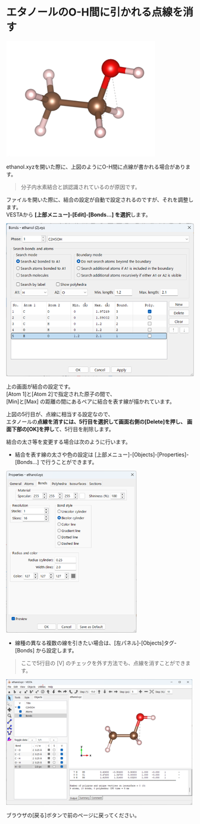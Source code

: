# エタノールのO-H間に引かれる点線を消す

<img src="/img/ethbond.png" width=400>

ethanol.xyzを開いた際に、上図のようにO-H間に点線が書かれる場合があります。  
>分子内水素結合と誤認識されているのが原因です。

ファイルを開いた際に、結合の設定が自動で設定されるのですが、それを調整します。  
VESTAから **[上部メニュー]-[Edit]-[Bonds...] を選択**します。

<img src="/img/ethbondmenu.png" width=600>

上の画面が結合の設定です。  
[Atom 1]と[Atom 2]で指定された原子の間で、  
[Min]と[Max] の距離の間にあるペアに結合を表す線が描かれています。

上図の5行目が、点線に相当する設定なので、  
エタノールの**点線を消すには、5行目を選択して画面右側の[Delete]を押し、
画面下部の[OK]を押し**て、5行目を削除します。

結合の太さ等を変更する場合は次のように行います。
- 結合を表す線の太さや色の設定は [上部メニュー]-[Objects]-[Properties]-[Bonds...] で行うことができます。

<img src="/img/bondmenu.png" width=350>

- 線種の異なる複数の線を引きたい場合は、[左パネル]-[Objects]タグ-[Bonds] から設定します。
>ここで5行目の [V] のチェックを外す方法でも、点線を消すことができます。

<img src="/img/ibond.png" width=500>

ブラウザの[戻る]ボタンで前のページに戻ってください。
